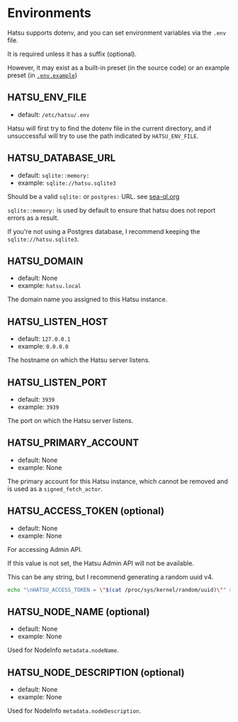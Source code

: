 # Environments

Hatsu supports dotenv, and you can set environment variables via the `.env` file.

It is required unless it has a suffix (optional).

However, it may exist as a built-in preset (in the source code) or an example preset (in [`.env.example`](https://github.com/importantimport/hatsu/blob/main/.env.example))

## HATSU_ENV_FILE

- default: `/etc/hatsu/.env`

Hatsu will first try to find the dotenv file in the current directory, and if unsuccessful will try to use the path indicated by `HATSU_ENV_FILE`.

## HATSU_DATABASE_URL

- default: `sqlite::memory:`
- example: `sqlite://hatsu.sqlite3`

Should be a valid `sqlite:` or `postgres:` URL. see [sea-ql.org](https://www.sea-ql.org/SeaORM/docs/install-and-config/connection/#connection-string)

`sqlite::memory:` is used by default to ensure that hatsu does not report errors as a result.

If you're not using a Postgres database, I recommend keeping the `sqlite://hatsu.sqlite3`.

## HATSU_DOMAIN

- default: None
- example: `hatsu.local`

The domain name you assigned to this Hatsu instance.

## HATSU_LISTEN_HOST

- default: `127.0.0.1`
- example: `0.0.0.0`

The hostname on which the Hatsu server listens.

## HATSU_LISTEN_PORT

- default: `3939`
- example: `3939`

The port on which the Hatsu server listens.

## HATSU_PRIMARY_ACCOUNT

- default: None
- example: None

The primary account for this Hatsu instance, which cannot be removed and is used as a `signed_fetch_actor`.

## HATSU_ACCESS_TOKEN (optional)

- default: None
- example: None

For accessing Admin API.

If this value is not set, the Hatsu Admin API will not be available.

This can be any string, but I recommend generating a random uuid v4.

```bash
echo "\nHATSU_ACCESS_TOKEN = \"$(cat /proc/sys/kernel/random/uuid)\"" >> .env
```

## HATSU_NODE_NAME (optional)

- default: None
- example: None

Used for NodeInfo `metadata.nodeName`.

## HATSU_NODE_DESCRIPTION (optional)

- default: None
- example: None

Used for NodeInfo `metadata.nodeDescription`.

